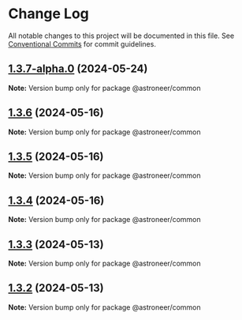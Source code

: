 # Change Log

All notable changes to this project will be documented in this file.
See [Conventional Commits](https://conventionalcommits.org) for commit guidelines.

## [1.3.7-alpha.0](https://github.com/astroneer-team/astroneer/compare/v1.3.6...v1.3.7-alpha.0) (2024-05-24)

**Note:** Version bump only for package @astroneer/common





## [1.3.6](https://github.com/astroneer-team/astroneer/compare/v1.1.2...v1.3.6) (2024-05-16)

**Note:** Version bump only for package @astroneer/common





## [1.3.5](https://github.com/astroneer-team/astroneer/compare/v1.1.2...v1.3.5) (2024-05-16)

**Note:** Version bump only for package @astroneer/common





## [1.3.4](https://github.com/astroneer-team/astroneer/compare/v1.1.2...v1.3.4) (2024-05-16)

**Note:** Version bump only for package @astroneer/common





## [1.3.3](https://github.com/astroneer-team/astroneer/compare/v1.1.2...v1.3.3) (2024-05-13)

**Note:** Version bump only for package @astroneer/common

## [1.3.2](https://github.com/astroneer-team/astroneer/compare/v1.1.2...v1.3.2) (2024-05-13)

**Note:** Version bump only for package @astroneer/common
